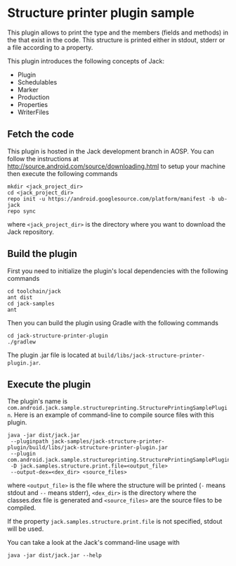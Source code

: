 # Structure printer plugin sample

This plugin allows to print the type and the members (fields and methods) in the  that
exist in the code. This structure is printed either in stdout, stderr or a file according
to a property.

This plugin introduces the following concepts of Jack:
  * Plugin
  * Schedulables
  * Marker
  * Production
  * Properties
  * WriterFiles

## Fetch the code

This plugin is hosted in the Jack development branch in AOSP. You can follow the instructions at
http://source.android.com/source/downloading.html to setup your machine then execute the following
commands

```
mkdir <jack_project_dir>
cd <jack_project_dir>
repo init -u https://android.googlesource.com/platform/manifest -b ub-jack
repo sync
```

where `<jack_project_dir>` is the directory where you want to download the Jack repository.


## Build the plugin

First you need to initialize the plugin's local dependencies with the following commands

```
cd toolchain/jack
ant dist
cd jack-samples
ant
```

Then you can build the plugin using Gradle with the following commands

```
cd jack-structure-printer-plugin
./gradlew
```

The plugin .jar file is located at `build/libs/jack-structure-printer-plugin.jar`.

## Execute the plugin

The plugin's name is `com.android.jack.sample.structureprinting.StructurePrintingSamplePlugin`. Here is an
example of command-line to compile source files with this plugin.

```
java -jar dist/jack.jar
 --pluginpath jack-samples/jack-structure-printer-plugin/build/libs/jack-structure-printer-plugin.jar
 --plugin com.android.jack.sample.structureprinting.StructurePrintingSamplePlugin
 -D jack.samples.structure.print.file=<output_file>
 --output-dex=<dex_dir> <source_files>
```

where `<output_file>` is the file where the structure will be printed (`-` means stdout and `--` means stderr),
`<dex_dir>` is the directory where the classes.dex file is generated and `<source_files>`
are the source files to be compiled.

If the property `jack.samples.structure.print.file` is not specified, stdout will be used.

You can take a look at the Jack's command-line usage with

```
java -jar dist/jack.jar --help
```



